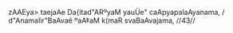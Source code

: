 zAAEya> taejaAe Da{itad"ARºyaM yauÜe" caApyapalaAyanama, /
d"AnamaIìr"BaAvaê ºaA‡aM k(maR svaBaAvajama, //43//